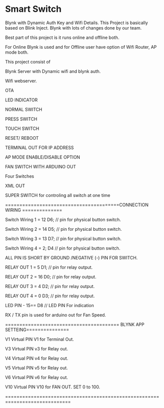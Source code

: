 # Smart Switch

Blynk with Dynamic Auth Key and Wifi Details.
This Project is basically based on Blink Inject.
Blynk with lots of changes done by our team.

<p>Best part of this project is it runs online and offline both.</p>
<p>For Online Blynk is used and for Offline user have option of Wifi Router, AP mode both.</p>

<p>This project consist of</p> 
<p>Blynk Server with Dynamic wifi and blynk auth.</p>
<p>Wifi webserver. </p>
<p>OTA</p>
<p>LED INDICATOR</p>
<p>NORMAL SWITCH</p>
<p>PRESS SWITCH</p>
<p>TOUCH SWITCH</p>
<p>RESET/ REBOOT</p>
<p>TERMINAL OUT FOR IP ADDRESS</p>
<p>AP MODE ENABLE/DISABLE OPTION</p>
<p>FAN SWITCH WITH ARDUINO OUT</p>
<p>Four Switches</p>
<p>XML OUT</p>
<p>SUPER SWITCH for controling all switch at one time</p>


<p>========================================CONNECTION WIRING ============== </p>
<p>Switch Wiring 1 = 12 D6;      // pin for physical button switch.
 </p>
<p>Switch Wiring 2 = 14 D5;      // pin for physical button switch.
 </p>
<p>Switch Wiring 3 = 13 D7;      // pin for physical button switch.
 </p>
<p>Switch Wiring 4 = 2; D4      // pin for physical button switch.
</p>
<p>ALL PIN IS SHORT BY GROUND /NEGATIVE (-) PIN FOR SWITCH.
 </p>
<p>RELAY OUT 1 =  5   D1;      // pin for relay output.
 </p>
<p>RELAY OUT 2 =  16  D0;      // pin for relay output.
 </p>
<p>RELAY OUT 3 =  4   D2;      // pin for relay output.
 </p>
<p>RELAY OUT 4 =  0   D3;      // pin for relay output.
 </p>
<p>LED PIN - 15== D8       //  LED PIN For indication
</p>
<p>RX / TX pin is used for arduino out for Fan Speed.</p>
 

<p>======================================== BLYNK APP SETTEING===============</p>

<p>V1 Virtual PIN V1 for Terminal Out.</p>
<p>V3 Virtual PIN v3 for Relay out.</p>
<p>V4 Virtual PIN v4 for Relay out.</p>
<p>V5 Virtual PIN v5 for Relay out.</p>
<p>V6 Virtual PIN v6 for Relay out.</p>
<p>V10 Virtual PIN V10 for FAN OUT. SET 0 to 100.</p>
=============================================================================
